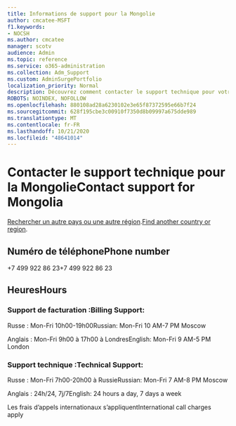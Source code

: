 ```yaml
---
title: Informations de support pour la Mongolie
author: cmcatee-MSFT
f1.keywords:
- NOCSH
ms.author: cmcatee
manager: scotv
audience: Admin
ms.topic: reference
ms.service: o365-administration
ms.collection: Adm_Support
ms.custom: AdminSurgePortfolio
localization_priority: Normal
description: Découvrez comment contacter le support technique pour votre pays ou région.
ROBOTS: NOINDEX, NOFOLLOW
ms.openlocfilehash: 880108ad28a6230102e3e65f87372595e66b7f24
ms.sourcegitcommit: 628f195cbe3c00910f7350d8b09997a675dde989
ms.translationtype: MT
ms.contentlocale: fr-FR
ms.lasthandoff: 10/21/2020
ms.locfileid: "48641014"
---
```

# <a name="contact-support-for-mongolia"></a><span data-ttu-id="42771-103">Contacter le support technique pour la Mongolie</span><span class="sxs-lookup"><span data-stu-id="42771-103">Contact support for Mongolia</span></span>

<span data-ttu-id="42771-104">[Rechercher un autre pays ou une autre région](../contact-support-for-business-products.md).</span><span class="sxs-lookup"><span data-stu-id="42771-104">[Find another country or region](../contact-support-for-business-products.md).</span></span>

## <a name="phone-number"></a><span data-ttu-id="42771-105">Numéro de téléphone</span><span class="sxs-lookup"><span data-stu-id="42771-105">Phone number</span></span>
<span data-ttu-id="42771-106">+7 499 922 86 23</span><span class="sxs-lookup"><span data-stu-id="42771-106">+7 499 922 86 23</span></span>

## <a name="hours"></a><span data-ttu-id="42771-107">Heures</span><span class="sxs-lookup"><span data-stu-id="42771-107">Hours</span></span>
### <a name="billing-support"></a><span data-ttu-id="42771-108">Support de facturation :</span><span class="sxs-lookup"><span data-stu-id="42771-108">Billing Support:</span></span>

<span data-ttu-id="42771-109">Russe : Mon-Fri 10h00-19h00</span><span class="sxs-lookup"><span data-stu-id="42771-109">Russian: Mon-Fri 10 AM-7 PM Moscow</span></span>

<span data-ttu-id="42771-110">Anglais : Mon-Fri 9h00 à 17h00 à Londres</span><span class="sxs-lookup"><span data-stu-id="42771-110">English: Mon-Fri 9 AM-5 PM London</span></span>

### <a name="technical-support"></a><span data-ttu-id="42771-111">Support technique :</span><span class="sxs-lookup"><span data-stu-id="42771-111">Technical Support:</span></span>

<span data-ttu-id="42771-112">Russe : Mon-Fri 7h00-20h00 à Russie</span><span class="sxs-lookup"><span data-stu-id="42771-112">Russian: Mon-Fri 7 AM-8 PM Moscow</span></span>

<span data-ttu-id="42771-113">Anglais : 24h/24, 7j/7</span><span class="sxs-lookup"><span data-stu-id="42771-113">English: 24 hours a day, 7 days a week</span></span>

<span data-ttu-id="42771-114">Les frais d’appels internationaux s’appliquent</span><span class="sxs-lookup"><span data-stu-id="42771-114">International call charges apply</span></span>
